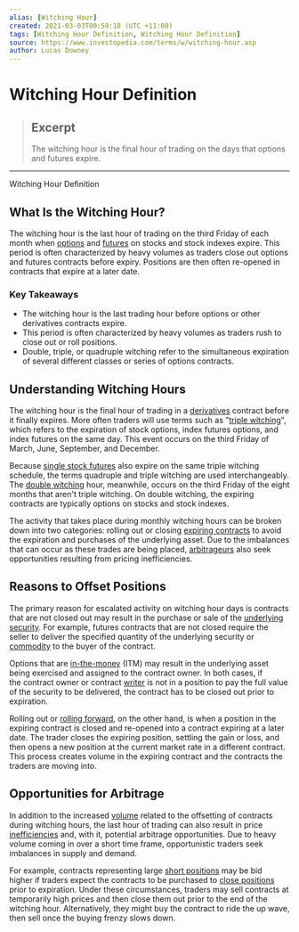 ```yaml
---
alias: [Witching Hour]
created: 2021-03-03T00:59:18 (UTC +11:00)
tags: [Witching Hour Definition, Witching Hour Definition]
source: https://www.investopedia.com/terms/w/witching-hour.asp
author: Lucas Downey
---
```


# Witching Hour Definition

> ## Excerpt
> The witching hour is the final hour of trading on the days that options and futures expire.

---

Witching Hour Definition
## What Is the Witching Hour?

The witching hour is the last hour of trading on the third Friday of each month when [options](https://www.investopedia.com/terms/o/option.asp) and [futures](https://www.investopedia.com/terms/f/futurescontract.asp) on stocks and stock indexes expire. This period is often characterized by heavy volumes as traders close out options and futures contracts before expiry. Positions are then often re-opened in contracts that expire at a later date.

### Key Takeaways

-   The witching hour is the last trading hour before options or other derivatives contracts expire.
-   This period is often characterized by heavy volumes as traders rush to close out or roll positions.
-   Double, triple, or quadruple witching refer to the simultaneous expiration of several different classes or series of options contracts.

## Understanding Witching Hours

The witching hour is the final hour of trading in a [derivatives](https://www.investopedia.com/ask/answers/12/derivative.asp) contract before it finally expires. More often traders will use terms such as "[triple witching](https://www.investopedia.com/terms/t/triplewitchinghour.asp)", which refers to the expiration of stock options, index futures options, and index futures on the same day. This event occurs on the third Friday of March, June, September, and December.

Because [single stock futures](https://www.investopedia.com/terms/s/singlestockfuture.asp) also expire on the same triple witching schedule, the terms quadruple and triple witching are used interchangeably. The [double witching](https://www.investopedia.com/terms/d/doublewitching.asp) hour, meanwhile, occurs on the third Friday of the eight months that aren't triple witching. On double witching, the expiring contracts are typically options on stocks and stock indexes.

The activity that takes place during monthly witching hours can be broken down into two categories: rolling out or closing [expiring contracts](https://www.investopedia.com/terms/e/expirationdate.asp) to avoid the expiration and purchases of the underlying asset. Due to the imbalances that can occur as these trades are being placed, [arbitrageurs](https://www.investopedia.com/terms/a/arbitrageur.asp) also seek opportunities resulting from pricing inefficiencies.

## Reasons to Offset Positions

The primary reason for escalated activity on witching hour days is contracts that are not closed out may result in the purchase or sale of the [underlying security](https://www.investopedia.com/terms/u/underlying-security.asp). For example, futures contracts that are not closed require the seller to deliver the specified quantity of the underlying security or [commodity](https://www.investopedia.com/terms/c/commodity.asp) to the buyer of the contract.

Options that are [in-the-money](https://www.investopedia.com/terms/i/inthemoney.asp) (ITM) may result in the underlying asset being exercised and assigned to the contract owner. In both cases, if the contract owner or contract [writer](https://www.investopedia.com/terms/w/writing-an-option.asp) is not in a position to pay the full value of the security to be delivered, the contract has to be closed out prior to expiration.

Rolling out or [rolling forward](https://www.investopedia.com/terms/r/rollforward.asp), on the other hand, is when a position in the expiring contract is closed and re-opened into a contract expiring at a later date. The trader closes the expiring position, settling the gain or loss, and then opens a new position at the current market rate in a different contract. This process creates volume in the expiring contract and the contracts the traders are moving into.

## Opportunities for Arbitrage

In addition to the increased [volume](https://www.investopedia.com/terms/v/volume.asp) related to the offsetting of contracts during witching hours, the last hour of trading can also result in price [inefficiencies](https://www.investopedia.com/terms/i/inefficientmarket.asp) and, with it, potential arbitrage opportunities. Due to heavy volume coming in over a short time frame, opportunistic traders seek imbalances in supply and demand.

For example, contracts representing large [short positions](https://www.investopedia.com/terms/s/short.asp) may be bid higher if traders expect the contracts to be purchased to [close positions](https://www.investopedia.com/terms/c/closeposition.asp) prior to expiration. Under these circumstances, traders may sell contracts at temporarily high prices and then close them out prior to the end of the witching hour. Alternatively, they might buy the contract to ride the up wave, then sell once the buying frenzy slows down.
